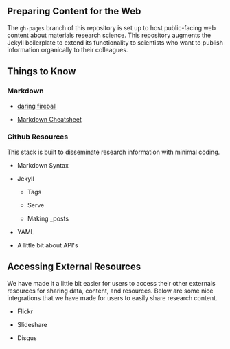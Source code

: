 ## Preparing Content for the Web

The ``gh-pages`` branch of this repository is set up to host public-facing web content
about materials research science.  This repository augments the Jekyll boilerplate to
extend its functionality to scientists who want to publish information organically
to their colleagues.

## Things to Know

### Markdown

* [daring fireball](http://daringfireball.net/projects/markdown/)

* [Markdown Cheatsheet](https://github.com/adam-p/markdown-here/wiki/Markdown-Cheatsheet)

### Github Resources

This stack is built to disseminate research information with minimal coding.

* Markdown Syntax

* Jekyll

  * Tags

  * Serve

  * Making _posts

* YAML

* A little bit about API's

## Accessing External Resources

We have made it a little bit easier for users to access their other externals resources
for sharing data, content, and resources.  Below are some nice integrations that we have
made for users to easily share research content.

* Flickr

* Slideshare

* Disqus

